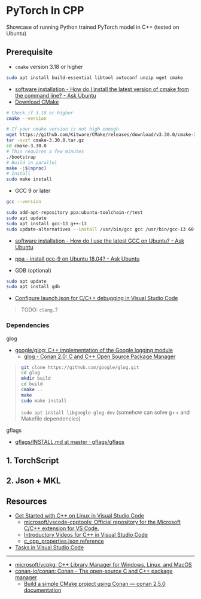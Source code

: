 # PyTorch In CPP

Showcase of running Python trained PyTorch model in C++ (tested on Ubuntu)

## Prerequisite

- `cmake` version 3.18 or higher

```bash
sudo apt install build-essential libtool autoconf unzip wget cmake
```

- [software installation - How do I install the latest version of cmake from the command line? - Ask Ubuntu](https://askubuntu.com/questions/355565/how-do-i-install-the-latest-version-of-cmake-from-the-command-line)
- [Download CMake](https://cmake.org/download/)

```bash
# Check if 3.18 or higher
cmake --version

# If your cmake version is not high enough
wget https://github.com/Kitware/CMake/releases/download/v3.30.0/cmake-3.30.0.tar.gz
tar -xvzf cmake-3.30.0.tar.gz
cd cmake-3.30.0
# This requires a few minutes
./bootstrap
# Build in parallel
make -j$(nproc)
# Install
sudo make install
```

- GCC 9 or later

```bash
gcc --version

sudo add-apt-repository ppa:ubuntu-toolchain-r/test
sudo apt update
sudo apt install gcc-13 g++-13
sudo update-alternatives --install /usr/bin/gcc gcc /usr/bin/gcc-13 60 --slave /usr/bin/g++ g++ /usr/bin/g++-13
```

- [software installation - How do I use the latest GCC on Ubuntu? - Ask Ubuntu](https://askubuntu.com/questions/466651/how-do-i-use-the-latest-gcc-on-ubuntu)
- [ppa - install gcc-9 on Ubuntu 18.04? - Ask Ubuntu](https://askubuntu.com/questions/1140183/install-gcc-9-on-ubuntu-18-04)

- GDB (optional)

```bash
sudo apt update
sudo apt install gdb
```

- [Configure launch.json for C/C++ debugging in Visual Studio Code](https://code.visualstudio.com/docs/cpp/launch-json-reference)

> TODO: `clang`..?

### Dependencies

glog

- [google/glog: C++ implementation of the Google logging module](https://github.com/google/glog)
  - [glog - Conan 2.0: C and C++ Open Source Package Manager](https://conan.io/center/recipes/glog?version=0.7.1)

> ```bash
> git clone https://github.com/google/glog.git
> cd glog
> mkdir build
> cd build
> cmake ..
> make
> sudo make install
> ```
>
> `sudo apt install libgoogle-glog-dev` (somehow can solve g++ and Makefile dependencies)

gflags

- [gflags/INSTALL.md at master · gflags/gflags](https://github.com/gflags/gflags/blob/master/INSTALL.md)

## 1. TorchScript

## 2. Json + MKL

## Resources

- [Get Started with C++ on Linux in Visual Studio Code](https://code.visualstudio.com/docs/cpp/config-linux)
  - [microsoft/vscode-cpptools: Official repository for the Microsoft C/C++ extension for VS Code.](https://github.com/microsoft/vscode-cpptools)
  - [Introductory Videos for C++ in Visual Studio Code](https://code.visualstudio.com/docs/cpp/introvideos-cpp)
  - [c_cpp_properties.json reference](https://code.visualstudio.com/docs/cpp/c-cpp-properties-schema-reference)
- [Tasks in Visual Studio Code](https://code.visualstudio.com/docs/editor/tasks)

---

- [microsoft/vcpkg: C++ Library Manager for Windows, Linux, and MacOS](https://github.com/Microsoft/vcpkg)
- [conan-io/conan: Conan - The open-source C and C++ package manager](https://github.com/conan-io/conan)
  - [Build a simple CMake project using Conan — conan 2.5.0 documentation](https://docs.conan.io/2/tutorial/consuming_packages/build_simple_cmake_project.html)
